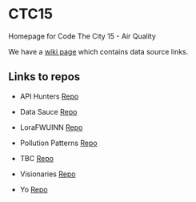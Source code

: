 # CTC15
Homepage for Code The City 15 - Air Quality

We have a [wiki page](https://github.com/CodeTheCity/CTC15/wiki) which contains data source links. 

## Links to repos 

* API Hunters [Repo](https://github.com/CodeTheCity/API_hunters)

* Data Sauce [Repo](https://github.com/CodeTheCity/Data_Sauce)

* LoraFWUINN [Repo](https://github.com/CodeTheCity/LoraFWUINN)

* Pollution Patterns [Repo](https://github.com/CodeTheCity/pollutionpatterns)

* TBC [Repo](https://github.com/CodeTheCity/tbc)

* Visionaries [Repo](https://github.com/CodeTheCity/Visionaries)

* Yo [Repo](https://github.com/CodeTheCity/yo)






